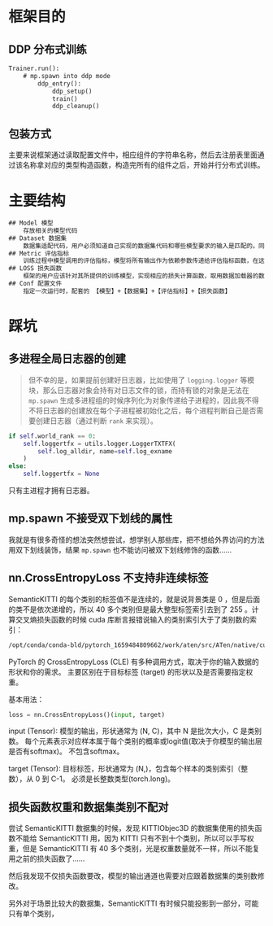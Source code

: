 # 框架目的

## DDP 分布式训练

```txt
Trainer.run():
	# mp.spawn into ddp mode
		ddp_entry():
			ddp_setup()
			train()
			ddp_cleanup()
```

## 包装方式

主要来说框架通过读取配置文件中，相应组件的字符串名称，然后去注册表里面通过该名称拿对应的类型构造函数，构造完所有的组件之后，开始并行分布式训练。

# 主要结构

```txt
## Model 模型
	存放相关的模型代码
## Dataset 数据集
	数据集适配代码，用户必须知道自己实现的数据集代码和哪些模型要求的输入是匹配的。同时数据集可以实现自定义的 `collate_fn` 来自定义进入 `torch.dataloader` 之前如何封装一个批次的样本，比如每个样本具有不同的数据长度那么默认的 `collate_fn` 就无法使用 `torch.Tensor` 完成转换，需要自定义 `collate_fn` 完成样本批中不同长度样本填充到相同最大长度。另外主框架流程中也不应该关心 `dataloder` 具体返回了什么值，应该如何使用，而应该只是传递这个值给模型，由模型来自行取用 `batch` 批次样本中的值，但是模型不知道自己所在的 `device` ，所以检测 `batch` 中类型是 `torch.Tensor` 的值并转移到模型对应的 `device` 上，这个是框架的责任。
## Metric 评估指标
	训练过程中模型调用的评估指标，模型将所有输出作为依赖参数传递给评估指标函数，在这里负责一些日志的记录，比如 TensorBoard 的可视化图像日志记录
## LOSS 损失函数
	框架的用户应该针对其所提供的训练模型，实现相应的损失计算函数，取用数据加载器的数据和模型的输出（或其中的一部分）完成实现。损失函数应该相对于模型实现，但有时候用户可能会有一些其他自定义的损失过程计算，涉及到原始的数据。
## Conf 配置文件
	指定一次运行时，配套的 【模型】+【数据集】+【评估指标】+【损失函数】
```

# 踩坑

## 多进程全局日志器的创建
> 但不幸的是，如果提前创建好日志器，比如使用了 `logging.logger` 等模块，那么日志器对象会持有对日志文件的锁，而持有锁的对象是无法在 `mp.spawn` 生成多进程组的时候序列化为对象传递给子进程的，因此我不得不将日志器的创建放在每个子进程被初始化之后，每个进程判断自己是否需要创建日志器（通过判断 `rank` 来实现）。

```python
if self.world_rank == 0:
	self.loggertfx = utils.logger.LoggerTXTFX(
		self.log_alldir, name=self.log_exname
	)
else:
	self.loggertfx = None
```

只有主进程才拥有日志器。

## mp.spawn 不接受双下划线的属性

我就是有很多奇怪的想法突然想尝试，想学别人那些库，把不想给外界访问的方法用双下划线装饰，结果 `mp.spawn` 也不能访问被双下划线修饰的函数……


## nn.CrossEntropyLoss 不支持非连续标签

SemanticKITTI 的每个类别的标签值不是连续的，就是说背景类是 0 ，但是后面的类不是依次递增的，所以 40 多个类别但是最大整型标签索引去到了 255 。计算交叉熵损失函数的时候 cuda 库断言报错说输入的类别索引大于了类别数的索引：
```txt
/opt/conda/conda-bld/pytorch_1659484809662/work/aten/src/ATen/native/cuda/NLLLoss2d.cu:103: nll_loss2d_forward_kernel: block: [1,0,0], thread: [128,0,0] Assertion `t >= 0 && t < n_classes` failed.
```

PyTorch 的 CrossEntropyLoss (CLE)  有多种调用方式，取决于你的输入数据的形状和你的需求。  主要区别在于目标标签 (target) 的形状以及是否需要指定权重。

基本用法：

```python
loss = nn.CrossEntropyLoss()(input, target)
```

input (Tensor):  模型的输出，形状通常为 (N, C)，其中 N 是批次大小，C 是类别数。  每个元素表示对应样本属于每个类别的概率或logit值(取决于你模型的输出层是否有softmax)。 不包含softmax。

target (Tensor):  目标标签，形状通常为 (N,)，包含每个样本的类别索引（整数），从 0 到 C-1。  必须是长整数类型(torch.long)。

## 损失函数权重和数据集类别不配对

尝试 SemanticKITTI 数据集的时候，发现 KITTIObjec3D 的数据集使用的损失函数不能给 SemanticKITTI 用，因为 KITTI 只有不到十个类别，所以可以手写权重，但是 SemanticKITTI 有 40 多个类别，光是权重数量就不一样，所以不能复用之前的损失函数了……

然后我发现不仅损失函数要改，模型的输出通道也需要对应跟着数据集的类别数修改。

另外对于场景比较大的数据集，SemanticKITTI 有时候只能投影到一部分，可能只有单个类别，

